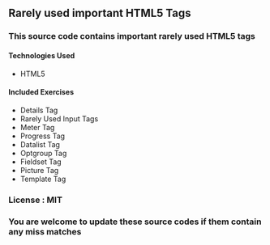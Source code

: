 ## Rarely used important HTML5 Tags

### This source code contains important rarely used HTML5 tags

#### Technologies Used

- HTML5

#### Included Exercises

- Details Tag
- Rarely Used Input Tags
- Meter Tag
- Progress Tag
- Datalist Tag
- Optgroup Tag
- Fieldset Tag
- Picture Tag
- Template Tag

### License : MIT

### You are welcome to update these source codes if them contain any miss matches
